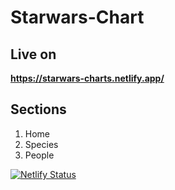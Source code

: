 # Starwars-Chart
## Live on
**https://starwars-charts.netlify.app/**

## Sections
1. Home
2. Species
3. People


[![Netlify Status](https://api.netlify.com/api/v1/badges/00335784-4730-4f42-8986-4b65c51e7a6c/deploy-status)](https://app.netlify.com/sites/starwars-charts/deploys)

